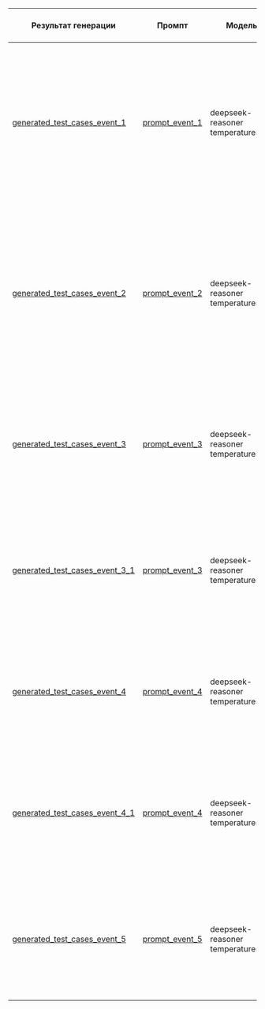 | **Результат генерации** | **Промпт** | **Модель** | **Кол-во тестов** | **Доля хороших тестов** | **Основные проблемы** | **Комментарий** |
|--------------------------|------------|------------|--------------------|--------------------------|------------------------------------|------------------|
| [generated_test_cases_event_1](generated_test_cases_event_1.md) | [prompt_event_1](prompt_event_1.txt) | deepseek-reasoner temperature=0.3 | 16 | 0.5 | Тест №6, 7, 9, 11, 12, 14: Не хватает понимания структуры интерфейса<br>Тест №10: Не хватило куска документации с описанием типов рассылок<br>Тест №15: Ошибка при анализе документации | Тесты получились общие, но мало выдумок. UI-блокировки не учтены. |
| [generated_test_cases_event_2](generated_test_cases_event_2.md) | [prompt_event_2](prompt_event_2.txt) | deepseek-reasoner temperature=0.3 | 20 | 0.15 | Тест №1, 2, 8, 13: Не хватило документации<br>Тест №4, 11, 17: Придуманные ограничения<br>Тест №3, 5, 6, 7, 10, 14, 16, 19, 20: Потеря структуры интерфейса<br>Тест №12: Ошибка анализа документации | Добавлены ограничения, но модель начала галлюцинировать. |
| [generated_test_cases_event_3](generated_test_cases_event_3.md) | [prompt_event_3](prompt_event_3.txt) | deepseek-reasoner temperature=0.3 | 16 | 0.43 | Тест №6, 10, 12, 13, 17, 19: Не хватает понимания интерфейса<br>Тест №7, 18: Придуманные ограничения<br>Тест №8: Логическая ошибка | Уточнён промпт + запрет фантазий → структура лучше, но всё ещё теряется логика и контекст. |
| [generated_test_cases_event_3_1](generated_test_cases_event_3_1.md) | [prompt_event_3](prompt_event_3.txt) | deepseek-reasoner temperature=0.2 | 20 | 0.4 | Тест №2, 15, 17: Потеря структуры интерфейса<br>Тест №4, 6, 9, 13, 19: Придуманные ограничения<br>Тест №10, 11, 16, 18: Ошибки в анализе документации | Ожидаемо меньше креатива, но резко упал процент хороших кейсов. |
| [generated_test_cases_event_4](generated_test_cases_event_4.md) | [prompt_event_4](prompt_event_4.txt) | deepseek-reasoner temperature=0.2 | 15 | 0.6 | Тест №4: Придуманные ограничения<br>Тест №5, 10, 11, 14: Ошибки в анализе документации<br>Тест №9: Логическая ошибка | Новая версия + UI-блоки, меньше выдумок, но остаются логические и фактологические ошибки. |
| [generated_test_cases_event_4_1](generated_test_cases_event_4_1.md) | [prompt_event_4](prompt_event_4.txt) | deepseek-reasoner temperature=0.3 | 20 | 0.5 | Тест №1, 4, 10, 16, 18: Потеря структуры интерфейса<br>Тест №2, 3, 12, 14, 17: Ошибки анализа документации<br>Тест №11: Придуманные ограничения | Количество галлюцинаций увеличилось. |
| [generated_test_cases_event_5](generated_test_cases_event_5.md) | [prompt_event_5](prompt_event_5.txt) | deepseek-reasoner temperature=0.2 | 20 | 0.55 | Тест №3, 9, 15, 19: Придуманные ограничения<br>Тест №4, 16, 18: Потеря структуры интерфейса<br>Тест №10, 12: Ошибки анализа документации | Количество галлюцинаций снизилось, но остаются ошибки в логике и интерпретации документации. |